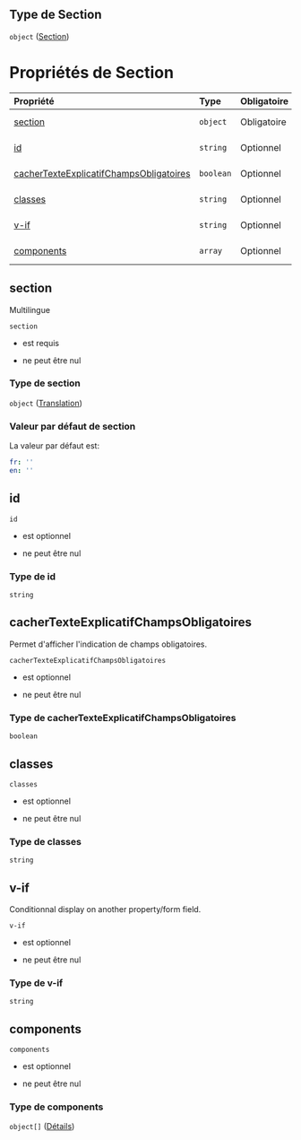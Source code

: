 ## Type de Section

`object` ([Section](frw-definitions-section.md))

# Propriétés de Section

| Propriété                                                                           | Type      | Obligatoire | Nullable         | Défini par                                                                                                                                                                                 |
| :---------------------------------------------------------------------------------- | :-------- | :---------- | :--------------- | :----------------------------------------------------------------------------------------------------------------------------------------------------------------------------------------- |
| [section](#section)                                                                 | `object`  | Obligatoire | ne peut être nul | [Fichier formulaire](frw-definitions-translation.md "schemas/form#/definitions/Section/properties/section")                                                                                |
| [id](#id)                                                                           | `string`  | Optionnel   | ne peut être nul | [Fichier formulaire](frw-definitions-section-properties-id.md "schemas/form#/definitions/Section/properties/id")                                                                           |
| [cacherTexteExplicatifChampsObligatoires](#cachertexteexplicatifchampsobligatoires) | `boolean` | Optionnel   | ne peut être nul | [Fichier formulaire](frw-definitions-section-properties-cachertexteexplicatifchampsobligatoires.md "schemas/form#/definitions/Section/properties/cacherTexteExplicatifChampsObligatoires") |
| [classes](#classes)                                                                 | `string`  | Optionnel   | ne peut être nul | [Fichier formulaire](frw-definitions-section-properties-classes.md "schemas/form#/definitions/Section/properties/classes")                                                                 |
| [v-if](#v-if)                                                                       | `string`  | Optionnel   | ne peut être nul | [Fichier formulaire](frw-definitions-section-properties-v-if.md "schemas/form#/definitions/Section/properties/v-if")                                                                       |
| [components](#components)                                                           | `array`   | Optionnel   | ne peut être nul | [Fichier formulaire](frw-definitions-section-properties-components.md "schemas/form#/definitions/Section/properties/components")                                                           |

## section

Multilingue

`section`

*   est requis

*   ne peut être nul

### Type de section

`object` ([Translation](frw-definitions-translation.md))

### Valeur par défaut de section

La valeur par défaut est:

```yaml
fr: ''
en: ''

```

## id



`id`

*   est optionnel

*   ne peut être nul

### Type de id

`string`

## cacherTexteExplicatifChampsObligatoires

Permet d'afficher l'indication de champs obligatoires.

`cacherTexteExplicatifChampsObligatoires`

*   est optionnel

*   ne peut être nul

### Type de cacherTexteExplicatifChampsObligatoires

`boolean`

## classes



`classes`

*   est optionnel

*   ne peut être nul

### Type de classes

`string`

## v-if

Conditionnal display on another property/form field.

`v-if`

*   est optionnel

*   ne peut être nul

### Type de v-if

`string`

## components



`components`

*   est optionnel

*   ne peut être nul

### Type de components

`object[]` ([Détails](frw-definitions-component.md))
